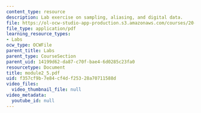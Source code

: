 ```yaml
---
content_type: resource
description: Lab exercise on sampling, aliasing, and digital data.
file: https://ol-ocw-studio-app-production.s3.amazonaws.com/courses/20-309-biological-engineering-ii-instrumentation-and-measurement-fall-2006/f357cf9b7e84cf4df25328a70711588d_module2_5.pdf
file_type: application/pdf
learning_resource_types:
- Labs
ocw_type: OCWFile
parent_title: Labs
parent_type: CourseSection
parent_uid: 14199d62-da87-c70f-bae4-6d0285c23fa0
resourcetype: Document
title: module2_5.pdf
uid: f357cf9b-7e84-cf4d-f253-28a70711588d
video_files:
  video_thumbnail_file: null
video_metadata:
  youtube_id: null
---
```

